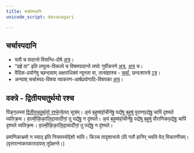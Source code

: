 ```yaml
---
title: चर्चास्पदानि
unicode_script: devanagari

---
```


## चर्चास्पदानि
- यतौ च पादान्ते विसन्धि-दोषे [अत्र](https://groups.google.com/forum/#!msg/padyadhaaraa/fSRcKGdmw0o/HaeNz448RRcJ)।
- "प्रह्रे वा" इति लघुत्व-विकल्पे च विषमपादान्ते लघोः गुर्वीकरणे [अत्र](https://groups.google.com/forum/#!searchin/padyadhaaraa/%E0%A4%AA%E0%A5%8D%E0%A4%B0%E0%A4%B9%E0%A5%8D%E0%A4%B0%E0%A5%87$20%E0%A4%B5%E0%A4%BE/padyadhaaraa/xcadHtGrzME/vptW0L0-IOIJ), [अत्र](https://groups.google.com/forum/#!topic/bvparishat/XJ6vc-d61Rk) च।
- वैदिक\-प्रयोगेषु च्छन्दसाम् अक्षराधिक्यं न्यूनता वा, तत्संज्ञाश्च \- [चर्चा](https://groups.google.com/forum/#!topic/bvparishat/Sb1uRem4fHE), छन्दःशास्त्रे [ऽत्र](https://archive.org/stream/chandahsutram00pinguoft#page/n51/mode/2up)।  
- अन्याश् चर्चास्पद-विषया व्याकरण-आर्षप्रयोगादि-विषयका [अत्र](https://sites.google.com/site/samskrtamsfo/an-ya/vyakaranam)।


## वक्त्रे - द्वितीयचतुर्थयो रश्च
पि॑ङ्ग॒लस्य॑ [द्वितीयचतु॒र्थयो॒ रश्चे](https://archive.org/details/chandahsutram00pinguoft/page/n117/mode/1up)त्ये॒तत् सूत्र॑म्। अ॒यं ब॒हुष्व॑र्वा॒चीने॑षु॒ पद्ये॑षु ब॒हुषु॑ पुराणप॒द्येषु॒ चापि॑ दृश्यते व्यतिक्र॒मः। वा॒ल्मी॒कि॒का॒लि॒दा॒सादी॑नां॒ तु पद्ये॑षु॒ न दृ॑श्यते। अ॒यं ब॒हुष्व॑र्वा॒चीने॑षु॒ पद्ये॑षु ब॒हुषु॑ पौराणिकप॒द्येषु॒ चापि॑ दृश्यते व्यतिक्र॒मः। वा॒ल्मी॒कि॒का॒लि॒दा॒सादी॑नां॒ तु पद्ये॑षु॒ न दृ॑श्यते।

प्रमाणिकाभ्रमो न स्याद् इति नियमस्योद्देशो भाति। किञ्च तादृशाभासे ऽपि गतौ हानिर् भवति वेत् विचारणीयम्। (वृत्तरत्नाकरकारादयस् तूपेक्षन्ते।)
